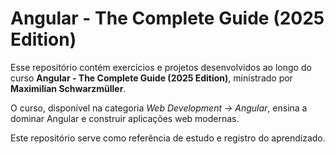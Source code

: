 # Angular - The Complete Guide (2025 Edition)

Esse repositório contém exercícios e projetos desenvolvidos ao longo do curso **Angular - The Complete Guide (2025 Edition)**, ministrado por **Maximilian Schwarzmüller**.  

O curso, disponível na categoria *Web Development → Angular*, ensina a dominar Angular e construir aplicações web modernas.  

Este repositório serve como referência de estudo e registro do aprendizado.
